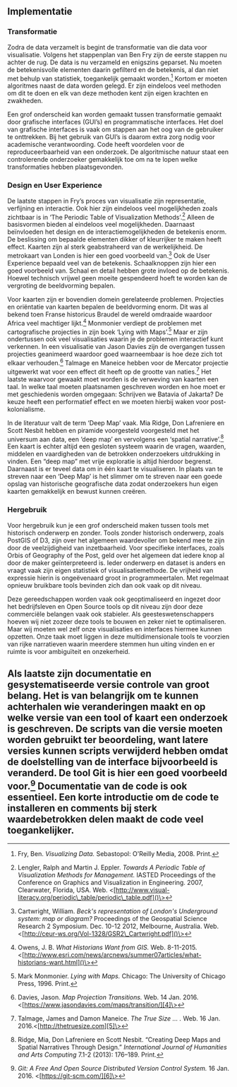 ## Implementatie

### Transformatie

Zodra de data verzamelt is begint de transformatie van die data voor visualisatie. Volgens het stappenplan van Ben Fry zijn de eerste stappen nu achter de rug. De data is nu verzameld en enigszins geparset. Nu moeten de betekenisvolle elementen daarin gefilterd en de betekenis, al dan niet met behulp van statistiek, toegankelijk gemaakt worden.[^1] Kortom er moeten algoritmes naast de data worden gelegd. Er zijn eindeloos veel methoden om dit te doen en elk van deze methoden kent zijn eigen krachten en zwakheden. 

Een grof onderscheid kan worden gemaakt tussen transformatie gemaakt door grafische interfaces (GUI’s) en programmatische interfaces. Het doel van grafische interfaces is vaak om stappen aan het oog van de gebruiker te onttrekken. Bij het gebruik van GUI’s is daarom extra zorg nodig voor academische verantwoording. Code heeft voordelen voor de reproduceerbaarheid van een onderzoek. De algoritmische natuur staat een controlerende onderzoeker gemakkelijk toe om na te lopen welke transformaties hebben plaatsgevonden.

### Design en User Experience

De laatste stappen in Fry’s proces van visualisatie zijn representatie, verfijning en interactie. Ook hier zijn eindeloos veel mogelijkheden zoals zichtbaar is in ‘The Periodic Table of Visualization Methods’.[^2] Alleen de basisvormen bieden al eindeloos veel mogelijkheden. Daarnaast beïnvloeden het design en de interactiemogelijkheden de betekenis enorm. De beslissing om bepaalde elementen dikker of kleurrijker te maken heeft effect. Kaarten zijn al sterk geabstraheerd van de werkelijkheid. De metrokaart van Londen is hier een goed voorbeeld van.[^3] Ook de User Experience bepaald veel van de betekenis. Schaalknoppen zijn hier een goed voorbeeld van. Schaal en detail hebben grote invloed op de betekenis. Hoewel technisch vrijwel geen moeite gespendeerd hoeft te worden kan de vergroting de beeldvorming bepalen.

Voor kaarten zijn er bovendien domein gerelateerde problemen. Projecties en oriëntatie van kaarten bepalen de beeldvorming enorm. Dit was al bekend toen Franse historicus Braudel de wereld omdraaide waardoor Africa veel machtiger lijkt.[^4] Monmonier verdiept de problemen met cartografische projecties in zijn boek ‘Lying with Maps’.[^5] Maar er zijn ondertussen ook veel visualisaties waarin je de problemen interactief kunt verkennen. In een visualisatie van Jason Davies zijn de overgangen tussen projecties geanimeerd waardoor goed waarneembaar is hoe deze zich tot elkaar verhouden.[^6] Talmage en Maneice hebben voor de Mercator projectie uitgewerkt wat voor een effect dit heeft op de grootte van naties.[^7] Het laatste waarvoor gewaakt moet worden is de verweving van kaarten een taal. In welke taal moeten plaatsnamen geschreven worden en hoe moet er met geschiedenis worden omgegaan: Schrijven we Batavia of Jakarta? De keuze heeft een performatief effect en we moeten hierbij waken voor post-kolonialisme. 

In de literatuur valt de term ‘Deep Map’ vaak. Mia Ridge, Don Lafreniere en Scott Nesbit hebben en piramide voorgesteld voorgesteld met het universum aan data, een ‘deep map’ en vervolgens een ‘spatial narrative’.[^8] Een kaart is echter altijd een gesloten systeem waarin de vragen, waarden, middelen en vaardigheden van de betrokken onderzoekers uitdrukking in vinden. Een “deep map” met vrije exploratie is altijd hierdoor begrenst. Daarnaast is er teveel data om in één kaart te visualiseren. In plaats van te streven naar een ‘Deep Map’ is het slimmer om te streven naar een goede opslag van historische geografische data zodat onderzoekers hun eigen kaarten gemakkelijk en bewust kunnen creëren. 

### Hergebruik

Voor hergebruik kun je een grof onderscheid maken tussen tools met historisch onderwerp en zonder. Tools zonder historisch onderwerp, zoals PostGIS of D3, zijn over het algemeen waardevoller om bekend mee te zijn door de veelzijdigheid van inzetbaarheid. Voor specifieke interfaces, zoals Orbis of Geography of the Post, geld over het algemeen dat iedere knop al door de maker geïnterpreteerd is. Ieder onderwerp en dataset is anders en vraagt vaak zijn eigen statistiek of visualisatiemethode. De vrijheid van expressie hierin is ongeëvenaard groot in programmeertalen. Met regelmaat opnieuw bruikbare tools bevinden zich dan ook vaak op dit niveau. 

Deze gereedschappen worden vaak ook geoptimaliseerd en ingezet door het bedrijfsleven en Open Source tools op dit niveau zijn door deze commerciële belangen vaak ook stabieler. Als geesteswetenschappers hoeven wij niet zozeer deze tools te bouwen en zeker niet te optimaliseren. Maar wij moeten wel zelf onze visualisaties en interfaces hiermee kunnen opzetten. Onze taak moet liggen in deze multidimensionale tools te voorzien van rijke narratieven waarin meerdere stemmen hun uiting vinden en er ruimte is voor ambiguïteit en onzekerheid.

Als laatste zijn documentatie en gesystematiseerde versie controle van groot belang. Het is van belangrijk om te kunnen achterhalen wie veranderingen maakt en op welke versie van een tool of kaart een onderzoek is geschreven. De scripts van die versie moeten worden gebruikt ter beoordeling, want latere versies kunnen scripts verwijderd hebben omdat de doelstelling van de interface bijvoorbeeld is veranderd. De tool Git is hier een goed voorbeeld voor.[^9] Documentatie van de code is ook essentieel. Een korte introductie om de code te installeren en comments bij sterk waardebetrokken delen maakt de code veel toegankelijker. 
---- 

[^1]:	Fry, Ben. *Visualizing Data.* Sebastopol: O'Reilly Media, 2008. Print.

[^2]:	Lengler, Ralph and Martin J. Eppler. *Towards A Periodic Table of Visualization Methods for Management.* IASTED Proceedings of the Conference on Graphics and Visualization in Engineering. 2007, Clearwater, Florida, USA. Web. \<[http://www.visual-literacy.org/periodic\_table/periodic\_table.pdf]()\>

[^3]:	Cartwright, William. *Beck's representation of London's Underground system: map or diagram?* Proceedings of the Geospatial Science Research 2 Symposium. Dec. 10-12 2012, Melbourne, Australia. Web. \<[http://ceur-ws.org/Vol-1328/GSR2\_Cartwright.pdf]()\>

[^4]:	Owens, J. B. *What Historians Want from GIS.* Web. 8-11-2015. \<[http://www.esri.com/news/arcnews/summer07articles/what-historians-want.html]()\>

[^5]:	Mark Monmonier. *Lying with Maps.* Chicago: The University of Chicago Press, 1996. Print.

[^6]:	Davies, Jason. *Map Projection Transitions.* Web. 14 Jan. 2016. \<[https://www.jasondavies.com/maps/transition/][4]\>

[^7]:	Talmage, James and Damon Maneice. *The True Size … .* Web. 16 Jan. 2016.\<[http://thetruesize.com][5]\>

[^8]:	Ridge, Mia, Don Lafreniere en Scott Nesbit. “Creating Deep Maps and Spatial Narratives Through Design.” *International Journal of Humanities and Arts Computing* 7.1-2 (2013): 176–189. Print.

[^9]:	*Git:  A Free And Open Source Distributed Version Control System.* 16 Jan. 2016. \<[https://git-scm.com/][6]\>

[4]:	https://www.jasondavies.com/maps/transition/
[5]:	http://thetruesize.com/ "http://thetruesize.com"
[6]:	https://git-scm.com/